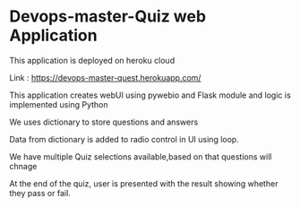 # Devops-master-Quiz  web Application

This application is deployed on heroku cloud

Link :   https://devops-master-quest.herokuapp.com/



This application creates webUI using pywebio and Flask module and logic is implemented using Python 

We uses dictionary to store questions and answers

Data from dictionary is added to radio control in UI using loop.

We have multiple Quiz selections available,based on that questions will chnage

At the end of the quiz, user is presented with the result showing whether they pass or fail.



